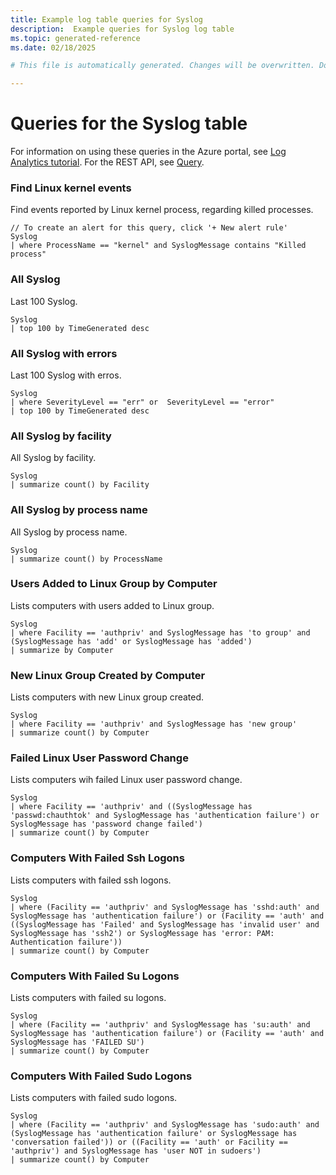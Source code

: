 ```yaml
---
title: Example log table queries for Syslog
description:  Example queries for Syslog log table
ms.topic: generated-reference
ms.date: 02/18/2025

# This file is automatically generated. Changes will be overwritten. Do not change this file directly. 

---
```


# Queries for the Syslog table

For information on using these queries in the Azure portal, see [Log Analytics tutorial](/azure/azure-monitor/logs/log-analytics-tutorial). For the REST API, see [Query](/rest/api/loganalytics/query).


### Find Linux kernel events  


Find events reported by Linux kernel process, regarding killed processes.  

```query
// To create an alert for this query, click '+ New alert rule'
Syslog
| where ProcessName == "kernel" and SyslogMessage contains "Killed process"
```



### All Syslog  


Last 100 Syslog.  

```query
Syslog 
| top 100 by TimeGenerated desc
```



### All Syslog with errors  


Last 100 Syslog with erros.  

```query
Syslog 
| where SeverityLevel == "err" or  SeverityLevel == "error"
| top 100 by TimeGenerated desc
```



### All Syslog by facility  


All Syslog by facility.  

```query
Syslog 
| summarize count() by Facility
```



### All Syslog by process name  


All Syslog by process name.  

```query
Syslog 
| summarize count() by ProcessName
```



### Users Added to Linux Group by Computer  


Lists computers with users added to Linux group.  

```query
Syslog
| where Facility == 'authpriv' and SyslogMessage has 'to group' and (SyslogMessage has 'add' or SyslogMessage has 'added')
| summarize by Computer
```



### New Linux Group Created by Computer  


Lists computers with new Linux group created.  

```query
Syslog
| where Facility == 'authpriv' and SyslogMessage has 'new group'
| summarize count() by Computer
```



### Failed Linux User Password Change  


Lists computers wih failed Linux user password change.  

```query
Syslog
| where Facility == 'authpriv' and ((SyslogMessage has 'passwd:chauthtok' and SyslogMessage has 'authentication failure') or SyslogMessage has 'password change failed')
| summarize count() by Computer
```



### Computers With Failed Ssh Logons  


Lists computers with failed ssh logons.  

```query
Syslog
| where (Facility == 'authpriv' and SyslogMessage has 'sshd:auth' and SyslogMessage has 'authentication failure') or (Facility == 'auth' and ((SyslogMessage has 'Failed' and SyslogMessage has 'invalid user' and SyslogMessage has 'ssh2') or SyslogMessage has 'error: PAM: Authentication failure'))
| summarize count() by Computer
```



### Computers With Failed Su Logons  


Lists computers with failed su logons.  

```query
Syslog
| where (Facility == 'authpriv' and SyslogMessage has 'su:auth' and SyslogMessage has 'authentication failure') or (Facility == 'auth' and SyslogMessage has 'FAILED SU')
| summarize count() by Computer
```



### Computers With Failed Sudo Logons  


Lists computers with failed sudo logons.  

```query
Syslog
| where (Facility == 'authpriv' and SyslogMessage has 'sudo:auth' and (SyslogMessage has 'authentication failure' or SyslogMessage has 'conversation failed')) or ((Facility == 'auth' or Facility == 'authpriv') and SyslogMessage has 'user NOT in sudoers')
| summarize count() by Computer
```

